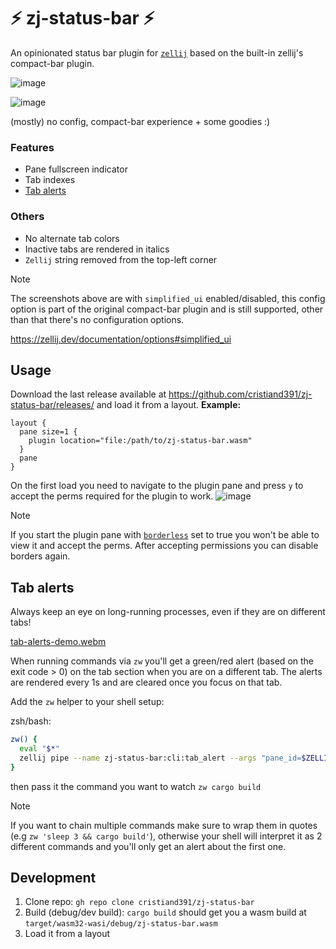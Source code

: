 # ⚡ zj-status-bar ⚡

An opinionated status bar plugin for [`zellij`](https://zellij.dev/) based on the built-in zellij's compact-bar plugin.

![image](https://github.com/cristiand391/zj-status-bar/assets/6853656/4b9f6c60-820d-432e-9d9e-6a88f46c5824)

![image](https://github.com/cristiand391/zj-status-bar/assets/6853656/bca06f58-c367-4a51-bf8a-8d6c5dd0f928)

(mostly) no config, compact-bar experience + some goodies :)

### Features
* Pane fullscreen indicator
* Tab indexes
* [Tab alerts](#tab-alerts)

### Others
* No alternate tab colors
* Inactive tabs are rendered in italics
* `Zellij` string removed from the top-left corner


> [!NOTE]
> The screenshots above are with `simplified_ui`  enabled/disabled, this config option is part of the original compact-bar plugin and is still supported, other than that there's no configuration options.
> 
> https://zellij.dev/documentation/options#simplified_ui

## Usage

Download the last release available at https://github.com/cristiand391/zj-status-bar/releases/ and load it from a layout.
**Example:**

```
layout {
  pane size=1 {
    plugin location="file:/path/to/zj-status-bar.wasm"
  }
  pane
}
```

On the first load you need to navigate to the plugin pane and press `y` to accept the perms required for the plugin to work.
![image](https://github.com/cristiand391/zj-status-bar/assets/6853656/7edc6b33-a0ed-434c-a9b2-84881dd1d503)

> [!NOTE]  
> If you start the plugin pane with [`borderless`](https://zellij.dev/documentation/creating-a-layout#borderless) set to true you won't be able to view it and accept the perms.
> After accepting permissions you can disable borders again.

## Tab alerts

Always keep an eye on long-running processes, even if they are on different tabs!

[tab-alerts-demo.webm](https://github.com/cristiand391/zj-status-bar/assets/6853656/953d7abf-3011-48d4-ad38-f45c96c3583a)

When running commands via `zw` you'll get a green/red alert (based on the exit code > 0) on the tab section when you are on a different tab.
The alerts are rendered every 1s and are cleared once you focus on that tab.

Add the `zw` helper to your shell setup:

zsh/bash:
```zsh
zw() {
  eval "$*"
  zellij pipe --name zj-status-bar:cli:tab_alert --args "pane_id=$ZELLIJ_PANE_ID,exit_code=$?"
}
```

then pass it the command you want to watch
`zw cargo build`

> [!NOTE]  
> If you want to chain multiple commands make sure to wrap them in quotes (e.g `zw 'sleep 3 && cargo build'`), otherwise your shell will interpret it as 2 different commands and you'll only get an alert about the first one.

## Development

1. Clone repo: `gh repo clone cristiand391/zj-status-bar`
2. Build (debug/dev build): `cargo build` should get you a wasm build at `target/wasm32-wasi/debug/zj-status-bar.wasm`
3. Load it from a layout
